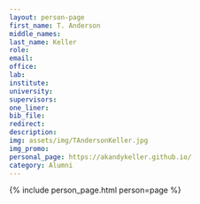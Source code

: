 ```yaml
---
layout: person-page
first_name: T. Anderson
middle_names:
last_name: Keller
role: 
email:
office: 
lab:
institute: 
university: 
supervisors:
one_liner: 
bib_file: 
redirect: 
description: 
img: assets/img/TAndersonKeller.jpg
img_promo: 
personal_page: https://akandykeller.github.io/
category: Alumni
---
```


{% include person_page.html person=page %}
